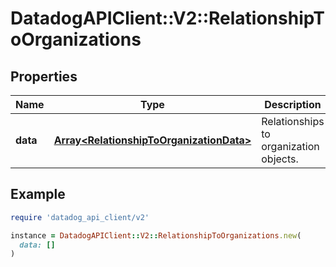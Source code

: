# DatadogAPIClient::V2::RelationshipToOrganizations

## Properties

| Name     | Type                                                                                 | Description                            | Notes |
| -------- | ------------------------------------------------------------------------------------ | -------------------------------------- | ----- |
| **data** | [**Array&lt;RelationshipToOrganizationData&gt;**](RelationshipToOrganizationData.md) | Relationships to organization objects. |       |

## Example

```ruby
require 'datadog_api_client/v2'

instance = DatadogAPIClient::V2::RelationshipToOrganizations.new(
  data: []
)
```
